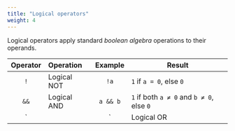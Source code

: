 ```yaml
---
title: "Logical operators"
weight: 4
---
```


Logical operators apply standard *boolean algebra* operations to their operands.

| Operator | Operation   | Example  | Result |
|:--------:|:------------|:--------:|--------|
| `!`      | Logical NOT | `!a`     | `1` if `a = 0`, else `0`
| `&&`     | Logical AND | `a && b` | `1` if both `a ≠ 0` and `b ≠ 0`, else `0`
| `||`     | Logical OR  | `a || b` | `0` if both `a = 0` and `b = 0`, else `1`
